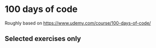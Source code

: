 # 100 days of code
Roughly based on https://www.udemy.com/course/100-days-of-code/
## Selected exercises only
